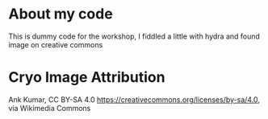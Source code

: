 # About my code

This is dummy code for the workshop, I fiddled a little with hydra and found image on creative commons

# Cryo Image Attribution

Ank Kumar, CC BY-SA 4.0 <https://creativecommons.org/licenses/by-sa/4.0>, via Wikimedia Commons
